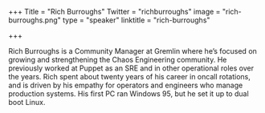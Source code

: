 +++
Title = "Rich Burroughs"
Twitter = "richburroughs"
image = "rich-burroughs.png"
type = "speaker"
linktitle = "rich-burroughs"

+++

Rich Burroughs is a Community Manager at Gremlin where he’s focused on growing and strengthening the Chaos Engineering community. He previously worked at Puppet as an SRE and in other operational roles over the years. Rich spent about twenty years of his career in oncall rotations, and is driven by his empathy for operators and engineers who manage production systems. His first PC ran Windows 95, but he set it up to dual boot Linux.
